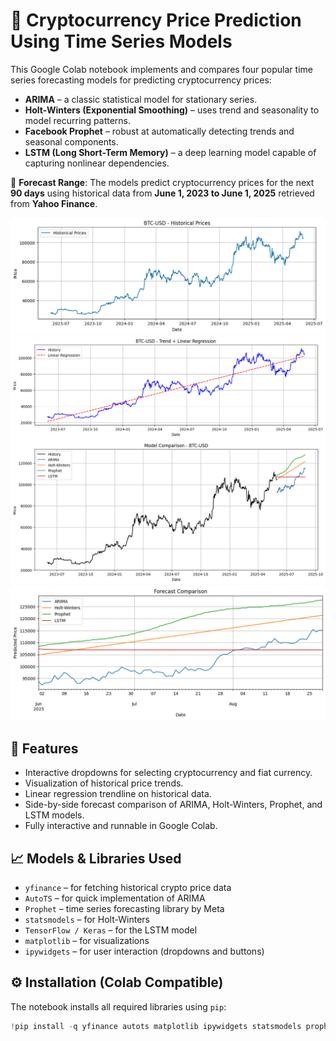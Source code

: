 # 🔮 Cryptocurrency Price Prediction Using Time Series Models

This Google Colab notebook implements and compares four popular time series forecasting models for predicting cryptocurrency prices:

- **ARIMA** – a classic statistical model for stationary series.
- **Holt-Winters (Exponential Smoothing)** – uses trend and seasonality to model recurring patterns.
- **Facebook Prophet** – robust at automatically detecting trends and seasonal components.
- **LSTM (Long Short-Term Memory)** – a deep learning model capable of capturing nonlinear dependencies.

📅 **Forecast Range**: The models predict cryptocurrency prices for the next **90 days** using historical data from **June 1, 2023 to June 1, 2025** retrieved from **Yahoo Finance**.

![](image-0.png)
![](image-1.png)
![](image-2.png)
![](image-3.png)

## 🧩 Features

- Interactive dropdowns for selecting cryptocurrency and fiat currency.
- Visualization of historical price trends.
- Linear regression trendline on historical data.
- Side-by-side forecast comparison of ARIMA, Holt-Winters, Prophet, and LSTM models.
- Fully interactive and runnable in Google Colab.
  
## 📈 Models & Libraries Used

- `yfinance` – for fetching historical crypto price data
- `AutoTS` – for quick implementation of ARIMA
- `Prophet` – time series forecasting library by Meta
- `statsmodels` – for Holt-Winters
- `TensorFlow / Keras` – for the LSTM model
- `matplotlib` – for visualizations
- `ipywidgets` – for user interaction (dropdowns and buttons)

## ⚙️ Installation (Colab Compatible)

The notebook installs all required libraries using `pip`:

```python
!pip install -q yfinance autots matplotlib ipywidgets statsmodels prophet tensorflow
